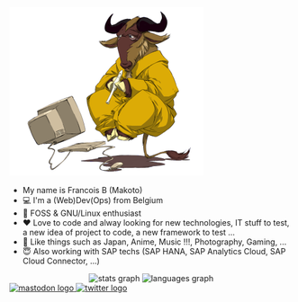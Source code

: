 ![MakotoNoBLog](gnu.png)

- My name is Francois B (Makoto)
- :computer: I'm a (Web)Dev(Ops) from Belgium
- :penguin: FOSS & GNU/Linux enthusiast
- :heart: Love to code and alway looking for new technologies, IT stuff to test, a new idea of project to code, a new framework to test ...
- :sushi: Like things such as Japan, Anime, Music !!!, Photography, Gaming, ...
- :innocent: Also working with SAP techs (SAP HANA, SAP Analytics Cloud, SAP Cloud Connector, ...)

<div align="center">
  <img src="https://github-readme-stats.vercel.app/api?hide_title=false&hide_rank=false&show_icons=true&include_all_commits=true&count_private=true&disable_animations=false&theme=default&locale=en&hide_border=false&username=shakasan" height="150" alt="stats graph"  />
  <img src="https://github-readme-stats.vercel.app/api/top-langs?locale=en&hide_title=false&layout=compact&card_width=320&langs_count=5&theme=default&hide_border=false&username=shakasan" height="150" alt="languages graph"  />
</div>

<div align="left">
    <a rel="me" href="https://mamot.fr/@makoto" target="_blank">
        <img src="https://img.shields.io/static/v1?message=Mastodon&logo=mastodon&label=&color=2a8bd2&logoColor=white&labelColor=&style=for-the-badge" height="35" alt="mastodon logo"  />
    </a>
    <a href="http://twitter.com/MakotoNoBlog" target="_blank">
        <img src="https://img.shields.io/static/v1?message=Twitter&logo=twitter&label=&color=1DA1F2&logoColor=white&labelColor=&style=for-the-badge" height="35" alt="twitter logo"  />
    </a>
</div>
